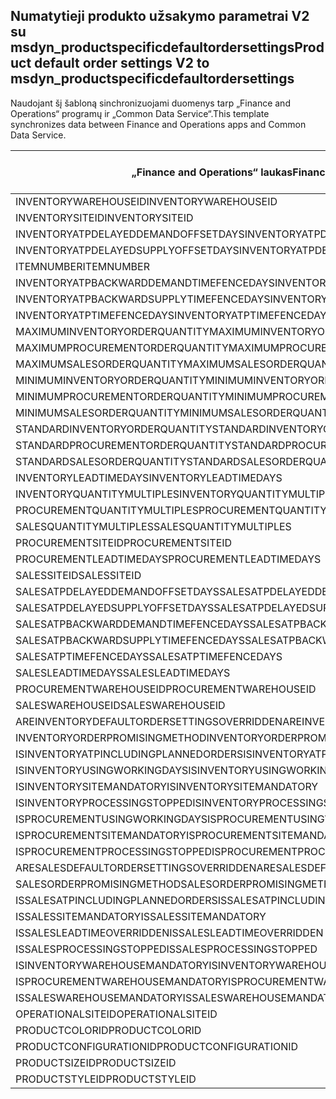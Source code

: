 ## <a name="product-default-order-settings-v2-to-msdyn_productspecificdefaultordersettings"></a><span data-ttu-id="73d1a-101">Numatytieji produkto užsakymo parametrai V2 su msdyn_productspecificdefaultordersettings</span><span class="sxs-lookup"><span data-stu-id="73d1a-101">Product default order settings V2 to msdyn_productspecificdefaultordersettings</span></span>

<span data-ttu-id="73d1a-102">Naudojant šį šabloną sinchronizuojami duomenys tarp „Finance and Operations“ programų ir „Common Data Service“.</span><span class="sxs-lookup"><span data-stu-id="73d1a-102">This template synchronizes data between Finance and Operations apps and Common Data Service.</span></span>

<span data-ttu-id="73d1a-103">„Finance and Operations“ laukas</span><span class="sxs-lookup"><span data-stu-id="73d1a-103">Finance and Operations field</span></span> | <span data-ttu-id="73d1a-104">Schemos tipas</span><span class="sxs-lookup"><span data-stu-id="73d1a-104">Map type</span></span> | <span data-ttu-id="73d1a-105">Kitas „Dynamics 365” laukas</span><span class="sxs-lookup"><span data-stu-id="73d1a-105">Other Dynamics 365 field</span></span> | <span data-ttu-id="73d1a-106">Numatytoji reikšmė</span><span class="sxs-lookup"><span data-stu-id="73d1a-106">Default value</span></span>
---|---|---|---
<span data-ttu-id="73d1a-107">INVENTORYWAREHOUSEID</span><span class="sxs-lookup"><span data-stu-id="73d1a-107">INVENTORYWAREHOUSEID</span></span> | = | <span data-ttu-id="73d1a-108">msdyn_inventorywarehouse.msdyn_warehouseidentifier</span><span class="sxs-lookup"><span data-stu-id="73d1a-108">msdyn_inventorywarehouse.msdyn_warehouseidentifier</span></span> | 
<span data-ttu-id="73d1a-109">INVENTORYSITEID</span><span class="sxs-lookup"><span data-stu-id="73d1a-109">INVENTORYSITEID</span></span> | = | <span data-ttu-id="73d1a-110">msdyn_inventorysite.msdyn_siteid</span><span class="sxs-lookup"><span data-stu-id="73d1a-110">msdyn_inventorysite.msdyn_siteid</span></span> | 
<span data-ttu-id="73d1a-111">INVENTORYATPDELAYEDDEMANDOFFSETDAYS</span><span class="sxs-lookup"><span data-stu-id="73d1a-111">INVENTORYATPDELAYEDDEMANDOFFSETDAYS</span></span> | = | <span data-ttu-id="73d1a-112">msdyn_inventoryatpdelayeddemandoffsetdays</span><span class="sxs-lookup"><span data-stu-id="73d1a-112">msdyn_inventoryatpdelayeddemandoffsetdays</span></span> | 
<span data-ttu-id="73d1a-113">INVENTORYATPDELAYEDSUPPLYOFFSETDAYS</span><span class="sxs-lookup"><span data-stu-id="73d1a-113">INVENTORYATPDELAYEDSUPPLYOFFSETDAYS</span></span> | = | <span data-ttu-id="73d1a-114">msdyn_inventoryatpdelayedsupplyoffsetdays</span><span class="sxs-lookup"><span data-stu-id="73d1a-114">msdyn_inventoryatpdelayedsupplyoffsetdays</span></span> | 
<span data-ttu-id="73d1a-115">ITEMNUMBER</span><span class="sxs-lookup"><span data-stu-id="73d1a-115">ITEMNUMBER</span></span> | = | <span data-ttu-id="73d1a-116">msdyn_itemnumber.msdyn_itemnumber</span><span class="sxs-lookup"><span data-stu-id="73d1a-116">msdyn_itemnumber.msdyn_itemnumber</span></span> | 
<span data-ttu-id="73d1a-117">INVENTORYATPBACKWARDDEMANDTIMEFENCEDAYS</span><span class="sxs-lookup"><span data-stu-id="73d1a-117">INVENTORYATPBACKWARDDEMANDTIMEFENCEDAYS</span></span> | = | <span data-ttu-id="73d1a-118">msdyn_inventoryatpbackwarddemandtimefencedays</span><span class="sxs-lookup"><span data-stu-id="73d1a-118">msdyn_inventoryatpbackwarddemandtimefencedays</span></span> | 
<span data-ttu-id="73d1a-119">INVENTORYATPBACKWARDSUPPLYTIMEFENCEDAYS</span><span class="sxs-lookup"><span data-stu-id="73d1a-119">INVENTORYATPBACKWARDSUPPLYTIMEFENCEDAYS</span></span> | = | <span data-ttu-id="73d1a-120">msdyn_inventoryatpbackwardsupplytimefencedays</span><span class="sxs-lookup"><span data-stu-id="73d1a-120">msdyn_inventoryatpbackwardsupplytimefencedays</span></span> | 
<span data-ttu-id="73d1a-121">INVENTORYATPTIMEFENCEDAYS</span><span class="sxs-lookup"><span data-stu-id="73d1a-121">INVENTORYATPTIMEFENCEDAYS</span></span> | = | <span data-ttu-id="73d1a-122">msdyn_inventoryatptimefencedays</span><span class="sxs-lookup"><span data-stu-id="73d1a-122">msdyn_inventoryatptimefencedays</span></span> | 
<span data-ttu-id="73d1a-123">MAXIMUMINVENTORYORDERQUANTITY</span><span class="sxs-lookup"><span data-stu-id="73d1a-123">MAXIMUMINVENTORYORDERQUANTITY</span></span> | = | <span data-ttu-id="73d1a-124">msdyn_maximuminventoryorderquantity</span><span class="sxs-lookup"><span data-stu-id="73d1a-124">msdyn_maximuminventoryorderquantity</span></span> | 
<span data-ttu-id="73d1a-125">MAXIMUMPROCUREMENTORDERQUANTITY</span><span class="sxs-lookup"><span data-stu-id="73d1a-125">MAXIMUMPROCUREMENTORDERQUANTITY</span></span> | = | <span data-ttu-id="73d1a-126">msdyn_maximumprocurementorderquantity</span><span class="sxs-lookup"><span data-stu-id="73d1a-126">msdyn_maximumprocurementorderquantity</span></span> | 
<span data-ttu-id="73d1a-127">MAXIMUMSALESORDERQUANTITY</span><span class="sxs-lookup"><span data-stu-id="73d1a-127">MAXIMUMSALESORDERQUANTITY</span></span> | = | <span data-ttu-id="73d1a-128">msdyn_maximumsalesorderquantity</span><span class="sxs-lookup"><span data-stu-id="73d1a-128">msdyn_maximumsalesorderquantity</span></span> | 
<span data-ttu-id="73d1a-129">MINIMUMINVENTORYORDERQUANTITY</span><span class="sxs-lookup"><span data-stu-id="73d1a-129">MINIMUMINVENTORYORDERQUANTITY</span></span> | = | <span data-ttu-id="73d1a-130">msdyn_minimuminventoryorderquantity</span><span class="sxs-lookup"><span data-stu-id="73d1a-130">msdyn_minimuminventoryorderquantity</span></span> | 
<span data-ttu-id="73d1a-131">MINIMUMPROCUREMENTORDERQUANTITY</span><span class="sxs-lookup"><span data-stu-id="73d1a-131">MINIMUMPROCUREMENTORDERQUANTITY</span></span> | = | <span data-ttu-id="73d1a-132">msdyn_minimumprocurementorderquantity</span><span class="sxs-lookup"><span data-stu-id="73d1a-132">msdyn_minimumprocurementorderquantity</span></span> | 
<span data-ttu-id="73d1a-133">MINIMUMSALESORDERQUANTITY</span><span class="sxs-lookup"><span data-stu-id="73d1a-133">MINIMUMSALESORDERQUANTITY</span></span> | = | <span data-ttu-id="73d1a-134">msdyn_minimumsalesorderquantity</span><span class="sxs-lookup"><span data-stu-id="73d1a-134">msdyn_minimumsalesorderquantity</span></span> | 
<span data-ttu-id="73d1a-135">STANDARDINVENTORYORDERQUANTITY</span><span class="sxs-lookup"><span data-stu-id="73d1a-135">STANDARDINVENTORYORDERQUANTITY</span></span> | = | <span data-ttu-id="73d1a-136">msdyn_standardinventoryorderquantity</span><span class="sxs-lookup"><span data-stu-id="73d1a-136">msdyn_standardinventoryorderquantity</span></span> | 
<span data-ttu-id="73d1a-137">STANDARDPROCUREMENTORDERQUANTITY</span><span class="sxs-lookup"><span data-stu-id="73d1a-137">STANDARDPROCUREMENTORDERQUANTITY</span></span> | = | <span data-ttu-id="73d1a-138">msdyn_standardprocurementorderquantity</span><span class="sxs-lookup"><span data-stu-id="73d1a-138">msdyn_standardprocurementorderquantity</span></span> | 
<span data-ttu-id="73d1a-139">STANDARDSALESORDERQUANTITY</span><span class="sxs-lookup"><span data-stu-id="73d1a-139">STANDARDSALESORDERQUANTITY</span></span> | = | <span data-ttu-id="73d1a-140">msdyn_standardsalesorderquantity</span><span class="sxs-lookup"><span data-stu-id="73d1a-140">msdyn_standardsalesorderquantity</span></span> | 
<span data-ttu-id="73d1a-141">INVENTORYLEADTIMEDAYS</span><span class="sxs-lookup"><span data-stu-id="73d1a-141">INVENTORYLEADTIMEDAYS</span></span> | = | <span data-ttu-id="73d1a-142">msdyn_inventoryleadtimedays</span><span class="sxs-lookup"><span data-stu-id="73d1a-142">msdyn_inventoryleadtimedays</span></span> | 
<span data-ttu-id="73d1a-143">INVENTORYQUANTITYMULTIPLES</span><span class="sxs-lookup"><span data-stu-id="73d1a-143">INVENTORYQUANTITYMULTIPLES</span></span> | = | <span data-ttu-id="73d1a-144">msdyn_inventoryquantitymultiples</span><span class="sxs-lookup"><span data-stu-id="73d1a-144">msdyn_inventoryquantitymultiples</span></span> | 
<span data-ttu-id="73d1a-145">PROCUREMENTQUANTITYMULTIPLES</span><span class="sxs-lookup"><span data-stu-id="73d1a-145">PROCUREMENTQUANTITYMULTIPLES</span></span> | = | <span data-ttu-id="73d1a-146">msdyn_procurementquantitymultiples</span><span class="sxs-lookup"><span data-stu-id="73d1a-146">msdyn_procurementquantitymultiples</span></span> | 
<span data-ttu-id="73d1a-147">SALESQUANTITYMULTIPLES</span><span class="sxs-lookup"><span data-stu-id="73d1a-147">SALESQUANTITYMULTIPLES</span></span> | = | <span data-ttu-id="73d1a-148">msdyn_salesquantitymultiples</span><span class="sxs-lookup"><span data-stu-id="73d1a-148">msdyn_salesquantitymultiples</span></span> | 
<span data-ttu-id="73d1a-149">PROCUREMENTSITEID</span><span class="sxs-lookup"><span data-stu-id="73d1a-149">PROCUREMENTSITEID</span></span> | = | <span data-ttu-id="73d1a-150">msdyn_procurementsite.msdyn_siteid</span><span class="sxs-lookup"><span data-stu-id="73d1a-150">msdyn_procurementsite.msdyn_siteid</span></span> | 
<span data-ttu-id="73d1a-151">PROCUREMENTLEADTIMEDAYS</span><span class="sxs-lookup"><span data-stu-id="73d1a-151">PROCUREMENTLEADTIMEDAYS</span></span> | = | <span data-ttu-id="73d1a-152">msdyn_procurementleadtimedays</span><span class="sxs-lookup"><span data-stu-id="73d1a-152">msdyn_procurementleadtimedays</span></span> | 
<span data-ttu-id="73d1a-153">SALESSITEID</span><span class="sxs-lookup"><span data-stu-id="73d1a-153">SALESSITEID</span></span> | = | <span data-ttu-id="73d1a-154">msdyn_salessite.msdyn_siteid</span><span class="sxs-lookup"><span data-stu-id="73d1a-154">msdyn_salessite.msdyn_siteid</span></span> | 
<span data-ttu-id="73d1a-155">SALESATPDELAYEDDEMANDOFFSETDAYS</span><span class="sxs-lookup"><span data-stu-id="73d1a-155">SALESATPDELAYEDDEMANDOFFSETDAYS</span></span> | = | <span data-ttu-id="73d1a-156">msdyn_salesatpdelayeddemandoffsetdays</span><span class="sxs-lookup"><span data-stu-id="73d1a-156">msdyn_salesatpdelayeddemandoffsetdays</span></span> | 
<span data-ttu-id="73d1a-157">SALESATPDELAYEDSUPPLYOFFSETDAYS</span><span class="sxs-lookup"><span data-stu-id="73d1a-157">SALESATPDELAYEDSUPPLYOFFSETDAYS</span></span> | = | <span data-ttu-id="73d1a-158">msdyn_salesatpdelayedsupplyoffsetdays</span><span class="sxs-lookup"><span data-stu-id="73d1a-158">msdyn_salesatpdelayedsupplyoffsetdays</span></span> | 
<span data-ttu-id="73d1a-159">SALESATPBACKWARDDEMANDTIMEFENCEDAYS</span><span class="sxs-lookup"><span data-stu-id="73d1a-159">SALESATPBACKWARDDEMANDTIMEFENCEDAYS</span></span> | = | <span data-ttu-id="73d1a-160">msdyn_salesatpbackwarddemandtimefencedays</span><span class="sxs-lookup"><span data-stu-id="73d1a-160">msdyn_salesatpbackwarddemandtimefencedays</span></span> | 
<span data-ttu-id="73d1a-161">SALESATPBACKWARDSUPPLYTIMEFENCEDAYS</span><span class="sxs-lookup"><span data-stu-id="73d1a-161">SALESATPBACKWARDSUPPLYTIMEFENCEDAYS</span></span> | = | <span data-ttu-id="73d1a-162">msdyn_salesatpbackwardsupplytimefencedays</span><span class="sxs-lookup"><span data-stu-id="73d1a-162">msdyn_salesatpbackwardsupplytimefencedays</span></span> | 
<span data-ttu-id="73d1a-163">SALESATPTIMEFENCEDAYS</span><span class="sxs-lookup"><span data-stu-id="73d1a-163">SALESATPTIMEFENCEDAYS</span></span> | = | <span data-ttu-id="73d1a-164">msdyn_salesatptimefencedays</span><span class="sxs-lookup"><span data-stu-id="73d1a-164">msdyn_salesatptimefencedays</span></span> | 
<span data-ttu-id="73d1a-165">SALESLEADTIMEDAYS</span><span class="sxs-lookup"><span data-stu-id="73d1a-165">SALESLEADTIMEDAYS</span></span> | = | <span data-ttu-id="73d1a-166">msdyn_salesleadtimedays</span><span class="sxs-lookup"><span data-stu-id="73d1a-166">msdyn_salesleadtimedays</span></span> | 
<span data-ttu-id="73d1a-167">PROCUREMENTWAREHOUSEID</span><span class="sxs-lookup"><span data-stu-id="73d1a-167">PROCUREMENTWAREHOUSEID</span></span> | = | <span data-ttu-id="73d1a-168">msdyn_procurementwarehouse.msdyn_warehouseidentifier</span><span class="sxs-lookup"><span data-stu-id="73d1a-168">msdyn_procurementwarehouse.msdyn_warehouseidentifier</span></span> | 
<span data-ttu-id="73d1a-169">SALESWAREHOUSEID</span><span class="sxs-lookup"><span data-stu-id="73d1a-169">SALESWAREHOUSEID</span></span> | = | <span data-ttu-id="73d1a-170">msdyn_saleswarehouse.msdyn_warehouseidentifier</span><span class="sxs-lookup"><span data-stu-id="73d1a-170">msdyn_saleswarehouse.msdyn_warehouseidentifier</span></span> | 
<span data-ttu-id="73d1a-171">AREINVENTORYDEFAULTORDERSETTINGSOVERRIDDEN</span><span class="sxs-lookup"><span data-stu-id="73d1a-171">AREINVENTORYDEFAULTORDERSETTINGSOVERRIDDEN</span></span> | >< | <span data-ttu-id="73d1a-172">msdyn_areinventoryorderdefaultsoverridden</span><span class="sxs-lookup"><span data-stu-id="73d1a-172">msdyn_areinventoryorderdefaultsoverridden</span></span> | 
<span data-ttu-id="73d1a-173">INVENTORYORDERPROMISINGMETHOD</span><span class="sxs-lookup"><span data-stu-id="73d1a-173">INVENTORYORDERPROMISINGMETHOD</span></span> | >< | <span data-ttu-id="73d1a-174">msdyn_inventoryorderpromisingmethod</span><span class="sxs-lookup"><span data-stu-id="73d1a-174">msdyn_inventoryorderpromisingmethod</span></span> | 
<span data-ttu-id="73d1a-175">ISINVENTORYATPINCLUDINGPLANNEDORDERS</span><span class="sxs-lookup"><span data-stu-id="73d1a-175">ISINVENTORYATPINCLUDINGPLANNEDORDERS</span></span> | >< | <span data-ttu-id="73d1a-176">msdyn_isinventoryatpincludingplannedorders</span><span class="sxs-lookup"><span data-stu-id="73d1a-176">msdyn_isinventoryatpincludingplannedorders</span></span> | 
<span data-ttu-id="73d1a-177">ISINVENTORYUSINGWORKINGDAYS</span><span class="sxs-lookup"><span data-stu-id="73d1a-177">ISINVENTORYUSINGWORKINGDAYS</span></span> | >< | <span data-ttu-id="73d1a-178">msdyn_isinventoryusingworkingdays</span><span class="sxs-lookup"><span data-stu-id="73d1a-178">msdyn_isinventoryusingworkingdays</span></span> | 
<span data-ttu-id="73d1a-179">ISINVENTORYSITEMANDATORY</span><span class="sxs-lookup"><span data-stu-id="73d1a-179">ISINVENTORYSITEMANDATORY</span></span> | >< | <span data-ttu-id="73d1a-180">msdyn_isinventorysitemandatory</span><span class="sxs-lookup"><span data-stu-id="73d1a-180">msdyn_isinventorysitemandatory</span></span> | 
<span data-ttu-id="73d1a-181">ISINVENTORYPROCESSINGSTOPPED</span><span class="sxs-lookup"><span data-stu-id="73d1a-181">ISINVENTORYPROCESSINGSTOPPED</span></span> | >< | <span data-ttu-id="73d1a-182">msdyn_isinventoryprocessingstopped</span><span class="sxs-lookup"><span data-stu-id="73d1a-182">msdyn_isinventoryprocessingstopped</span></span> | 
<span data-ttu-id="73d1a-183">ISPROCUREMENTUSINGWORKINGDAYS</span><span class="sxs-lookup"><span data-stu-id="73d1a-183">ISPROCUREMENTUSINGWORKINGDAYS</span></span> | >< | <span data-ttu-id="73d1a-184">msdyn_isprocurementusingworkingdays</span><span class="sxs-lookup"><span data-stu-id="73d1a-184">msdyn_isprocurementusingworkingdays</span></span> | 
<span data-ttu-id="73d1a-185">ISPROCUREMENTSITEMANDATORY</span><span class="sxs-lookup"><span data-stu-id="73d1a-185">ISPROCUREMENTSITEMANDATORY</span></span> | >< | <span data-ttu-id="73d1a-186">msdyn_isprocurementsitemandatory</span><span class="sxs-lookup"><span data-stu-id="73d1a-186">msdyn_isprocurementsitemandatory</span></span> | 
<span data-ttu-id="73d1a-187">ISPROCUREMENTPROCESSINGSTOPPED</span><span class="sxs-lookup"><span data-stu-id="73d1a-187">ISPROCUREMENTPROCESSINGSTOPPED</span></span> | >< | <span data-ttu-id="73d1a-188">msdyn_isprocurementprocessingstopped</span><span class="sxs-lookup"><span data-stu-id="73d1a-188">msdyn_isprocurementprocessingstopped</span></span> | 
<span data-ttu-id="73d1a-189">ARESALESDEFAULTORDERSETTINGSOVERRIDDEN</span><span class="sxs-lookup"><span data-stu-id="73d1a-189">ARESALESDEFAULTORDERSETTINGSOVERRIDDEN</span></span> | >< | <span data-ttu-id="73d1a-190">msdyn_aresalesorderdefaultsoverridden</span><span class="sxs-lookup"><span data-stu-id="73d1a-190">msdyn_aresalesorderdefaultsoverridden</span></span> | 
<span data-ttu-id="73d1a-191">SALESORDERPROMISINGMETHOD</span><span class="sxs-lookup"><span data-stu-id="73d1a-191">SALESORDERPROMISINGMETHOD</span></span> | >< | <span data-ttu-id="73d1a-192">msdyn_salesorderpromisingmethod</span><span class="sxs-lookup"><span data-stu-id="73d1a-192">msdyn_salesorderpromisingmethod</span></span> | 
<span data-ttu-id="73d1a-193">ISSALESATPINCLUDINGPLANNEDORDERS</span><span class="sxs-lookup"><span data-stu-id="73d1a-193">ISSALESATPINCLUDINGPLANNEDORDERS</span></span> | >< | <span data-ttu-id="73d1a-194">msdyn_issalesatpincludingplannedorders</span><span class="sxs-lookup"><span data-stu-id="73d1a-194">msdyn_issalesatpincludingplannedorders</span></span> | 
<span data-ttu-id="73d1a-195">ISSALESSITEMANDATORY</span><span class="sxs-lookup"><span data-stu-id="73d1a-195">ISSALESSITEMANDATORY</span></span> | >< | <span data-ttu-id="73d1a-196">msdyn_issalessitemandatory</span><span class="sxs-lookup"><span data-stu-id="73d1a-196">msdyn_issalessitemandatory</span></span> | 
<span data-ttu-id="73d1a-197">ISSALESLEADTIMEOVERRIDDEN</span><span class="sxs-lookup"><span data-stu-id="73d1a-197">ISSALESLEADTIMEOVERRIDDEN</span></span> | >< | <span data-ttu-id="73d1a-198">msdyn_issalesleadtimeoverridden</span><span class="sxs-lookup"><span data-stu-id="73d1a-198">msdyn_issalesleadtimeoverridden</span></span> | 
<span data-ttu-id="73d1a-199">ISSALESPROCESSINGSTOPPED</span><span class="sxs-lookup"><span data-stu-id="73d1a-199">ISSALESPROCESSINGSTOPPED</span></span> | >< | <span data-ttu-id="73d1a-200">msdyn_issalesprocessingstopped</span><span class="sxs-lookup"><span data-stu-id="73d1a-200">msdyn_issalesprocessingstopped</span></span> | 
<span data-ttu-id="73d1a-201">ISINVENTORYWAREHOUSEMANDATORY</span><span class="sxs-lookup"><span data-stu-id="73d1a-201">ISINVENTORYWAREHOUSEMANDATORY</span></span> | >< | <span data-ttu-id="73d1a-202">msdyn_isinventorywarehousemandatory</span><span class="sxs-lookup"><span data-stu-id="73d1a-202">msdyn_isinventorywarehousemandatory</span></span> | 
<span data-ttu-id="73d1a-203">ISPROCUREMENTWAREHOUSEMANDATORY</span><span class="sxs-lookup"><span data-stu-id="73d1a-203">ISPROCUREMENTWAREHOUSEMANDATORY</span></span> | >< | <span data-ttu-id="73d1a-204">msdyn_isprocurementwarehousemandatory</span><span class="sxs-lookup"><span data-stu-id="73d1a-204">msdyn_isprocurementwarehousemandatory</span></span> | 
<span data-ttu-id="73d1a-205">ISSALESWAREHOUSEMANDATORY</span><span class="sxs-lookup"><span data-stu-id="73d1a-205">ISSALESWAREHOUSEMANDATORY</span></span> | >< | <span data-ttu-id="73d1a-206">msdyn_issaleswarehousemandatory</span><span class="sxs-lookup"><span data-stu-id="73d1a-206">msdyn_issaleswarehousemandatory</span></span> | 
<span data-ttu-id="73d1a-207">OPERATIONALSITEID</span><span class="sxs-lookup"><span data-stu-id="73d1a-207">OPERATIONALSITEID</span></span> | = | <span data-ttu-id="73d1a-208">msdyn_operationalsite.msdyn_siteid</span><span class="sxs-lookup"><span data-stu-id="73d1a-208">msdyn_operationalsite.msdyn_siteid</span></span> | 
<span data-ttu-id="73d1a-209">PRODUCTCOLORID</span><span class="sxs-lookup"><span data-stu-id="73d1a-209">PRODUCTCOLORID</span></span> | = | <span data-ttu-id="73d1a-210">msdyn_productcolor.msdyn_productcolorname</span><span class="sxs-lookup"><span data-stu-id="73d1a-210">msdyn_productcolor.msdyn_productcolorname</span></span> | 
<span data-ttu-id="73d1a-211">PRODUCTCONFIGURATIONID</span><span class="sxs-lookup"><span data-stu-id="73d1a-211">PRODUCTCONFIGURATIONID</span></span> | = | <span data-ttu-id="73d1a-212">msdyn_productconfiguration.msdyn_productconfiguration</span><span class="sxs-lookup"><span data-stu-id="73d1a-212">msdyn_productconfiguration.msdyn_productconfiguration</span></span> | 
<span data-ttu-id="73d1a-213">PRODUCTSIZEID</span><span class="sxs-lookup"><span data-stu-id="73d1a-213">PRODUCTSIZEID</span></span> | = | <span data-ttu-id="73d1a-214">msdyn_productsize.msdyn_productsize</span><span class="sxs-lookup"><span data-stu-id="73d1a-214">msdyn_productsize.msdyn_productsize</span></span> | 
<span data-ttu-id="73d1a-215">PRODUCTSTYLEID</span><span class="sxs-lookup"><span data-stu-id="73d1a-215">PRODUCTSTYLEID</span></span> | = | <span data-ttu-id="73d1a-216">msdyn_productstyle.msdyn_productstyle</span><span class="sxs-lookup"><span data-stu-id="73d1a-216">msdyn_productstyle.msdyn_productstyle</span></span> | 
